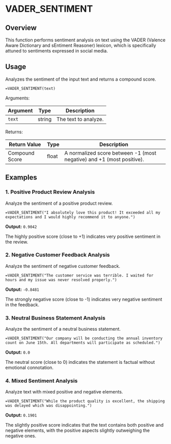 # VADER_SENTIMENT

## Overview

This function performs sentiment analysis on text using the VADER (Valence Aware Dictionary and sEntiment Reasoner) lexicon, which is specifically attuned to sentiments expressed in social media.

## Usage

Analyzes the sentiment of the input text and returns a compound score.

```excel
=VADER_SENTIMENT(text)
```

Arguments:

| Argument | Type   | Description                   |
|----------|--------|-------------------------------|
| `text`   | string | The text to analyze.          |

Returns:

| Return Value   | Type  | Description                                                                 |
|----------------|-------|-----------------------------------------------------------------------------|
| Compound Score | float | A normalized score between -1 (most negative) and +1 (most positive). |

## Examples

### 1. Positive Product Review Analysis
Analyze the sentiment of a positive product review.

```excel
=VADER_SENTIMENT("I absolutely love this product! It exceeded all my expectations and I would highly recommend it to anyone.")
```
**Output:** `0.9042`

The highly positive score (close to +1) indicates very positive sentiment in the review.

### 2. Negative Customer Feedback Analysis
Analyze the sentiment of negative customer feedback.

```excel
=VADER_SENTIMENT("The customer service was terrible. I waited for hours and my issue was never resolved properly.")
```
**Output:** `-0.8481`

The strongly negative score (close to -1) indicates very negative sentiment in the feedback.

### 3. Neutral Business Statement Analysis
Analyze the sentiment of a neutral business statement.

```excel
=VADER_SENTIMENT("Our company will be conducting the annual inventory count on June 15th. All departments will participate as scheduled.")
```
**Output:** `0.0`

The neutral score (close to 0) indicates the statement is factual without emotional connotation.

### 4. Mixed Sentiment Analysis
Analyze text with mixed positive and negative elements.

```excel
=VADER_SENTIMENT("While the product quality is excellent, the shipping was delayed which was disappointing.")
```
**Output:** `0.1901`

The slightly positive score indicates that the text contains both positive and negative elements, with the positive aspects slightly outweighing the negative ones.